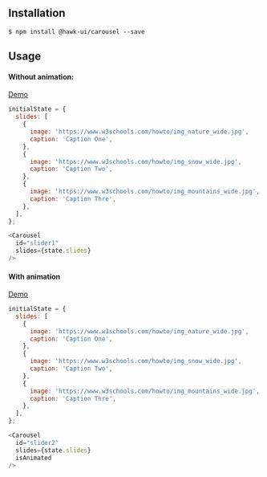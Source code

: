 ## Installation
`$ npm install @hawk-ui/carousel --save`


## Usage


#### Without animation:
[Demo](https://hawk.wallnit.com/#!/Carousel/1)
```js
initialState = {
  slides: [
    {
      image: 'https://www.w3schools.com/howto/img_nature_wide.jpg',
      caption: 'Caption One',
    },
    {
      image: 'https://www.w3schools.com/howto/img_snow_wide.jpg',
      caption: 'Caption Two',
    },
    {
      image: 'https://www.w3schools.com/howto/img_mountains_wide.jpg',
      caption: 'Caption Thre',
    },
  ],
};

<Carousel
  id="slider1"
  slides={state.slides}
/>
```


#### With animation
[Demo](https://hawk.wallnit.com/#!/Carousel/3)
```js
initialState = {
  slides: [
    {
      image: 'https://www.w3schools.com/howto/img_nature_wide.jpg',
      caption: 'Caption One',
    },
    {
      image: 'https://www.w3schools.com/howto/img_snow_wide.jpg',
      caption: 'Caption Two',
    },
    {
      image: 'https://www.w3schools.com/howto/img_mountains_wide.jpg',
      caption: 'Caption Thre',
    },
  ],
};

<Carousel
  id="slider2"
  slides={state.slides}
  isAnimated
/>
```